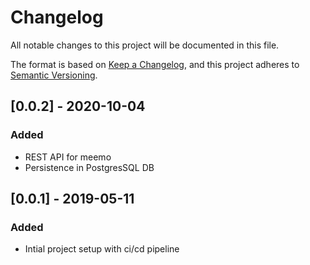 # Changelog
All notable changes to this project will be documented in this file.

The format is based on [Keep a Changelog](https://keepachangelog.com/en/1.0.0/),
and this project adheres to [Semantic Versioning](https://semver.org/spec/v2.0.0.html).

## [0.0.2] - 2020-10-04
### Added
- REST API for meemo
- Persistence in PostgresSQL DB


## [0.0.1] - 2019-05-11
### Added
- Intial project setup with ci/cd pipeline
